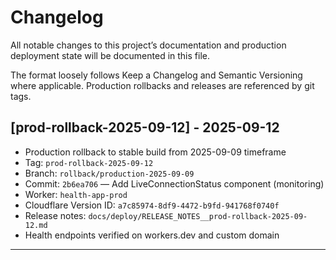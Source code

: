 # Changelog

All notable changes to this project’s documentation and production deployment state will be documented in this file.

The format loosely follows Keep a Changelog and Semantic Versioning where applicable. Production rollbacks and releases are referenced by git tags.

## [prod-rollback-2025-09-12] - 2025-09-12

- Production rollback to stable build from 2025-09-09 timeframe
- Tag: `prod-rollback-2025-09-12`
- Branch: `rollback/production-2025-09-09`
- Commit: `2b6ea706` — Add LiveConnectionStatus component (monitoring)
- Worker: `health-app-prod`
- Cloudflare Version ID: `a7c85974-8df9-4472-b9fd-941768f0740f`
- Release notes: `docs/deploy/RELEASE_NOTES__prod-rollback-2025-09-12.md`
- Health endpoints verified on workers.dev and custom domain

---

